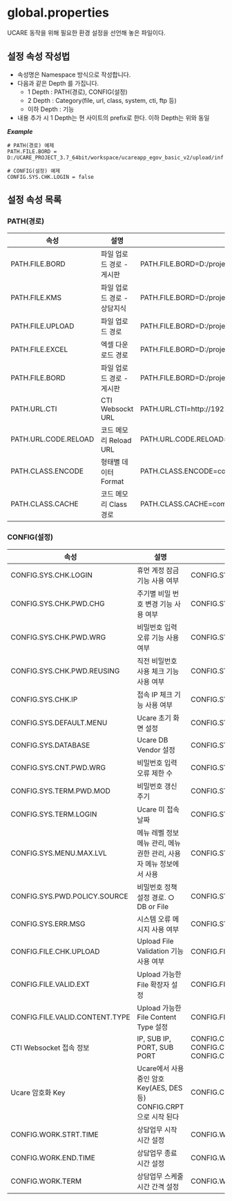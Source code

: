 # global.properties

UCARE 동작을 위해 필요한 환경 설정을 선언해 놓은 파일이다.

## 설정 속성 작성법
 - 속성명은 Namespace 방식으로 작성합니다.
 - 다음과 같은 Depth 를 가집니다.
   - 1 Depth : PATH(경로), CONFIG(설정)	
   - 2 Depth : Category(file, url, class, system, cti, ftp 등)
   - 이하 Depth : 기능 
 - 내용 추가 시 1 Depth는 현 사이트의 prefix로 한다. 이하 Depth는 위와 동일    

***Example***
```properties
# PATH(경로) 예제
PATH.FILE.BORD = D:/UCARE_PROJECT_3.7_64bit/workspace/ucareapp_egov_basic_v2/upload/inf

# CONFIG(설정) 예제
CONFIG.SYS.CHK.LOGIN = false
```

## 설정 속성 목록

### PATH(경로)

<table>
    <colgroup>
        <col style="width: 15%;"/>
        <col style="width: 35%;"/>
        <col style="width: 50%;"/>
    </colgroup>
    <thead>
        <tr>
            <th>속성</th>
            <th>설명</th>
            <th>Example</th>
        </tr>
    </thead>
    <tbody>
        <tr>
            <td>PATH.FILE.BORD</td>
            <td>파일 업로드 경로 - 게시판</td>
            <td>PATH.FILE.BORD=D:/project/workspace/ucareapp/upload/inf</td>
        </tr>
        <tr>
            <td>PATH.FILE.KMS</td>
            <td>파일 업로드 경로 - 상담지식</td>
            <td>PATH.FILE.BORD=D:/project/workspace/ucareapp/upload/kms</td>
        </tr>
        <tr>
            <td>PATH.FILE.UPLOAD</td>
            <td>파일 업로드 경로</td>
            <td>PATH.FILE.BORD=D:/project/workspace/ucareapp/upload</td>
        </tr>
        <tr>
            <td>PATH.FILE.EXCEL</td>
            <td>엑셀 다운로드 경로</td>
            <td>PATH.FILE.BORD=D:/project/workspace/ucareapp/download</td>
        </tr>
        <tr>
            <td>PATH.FILE.BORD</td>
            <td>파일 업로드 경로 - 게시판</td>
            <td>PATH.FILE.BORD=D:/project/workspace/ucareapp/upload/inf</td>
        </tr>
        <tr>
            <td>PATH.URL.CTI</td>
            <td>CTI Websockt URL</td>
            <td>PATH.URL.CTI=http://192.168.123.81:3000</td>
        </tr>
        <tr>
            <td>PATH.URL.CODE.RELOAD</td>
            <td>코드 메모리 Reload URL</td>
            <td>PATH.URL.CODE.RELOAD=http://127.0.0.1:8080</td>
        </tr>
        <tr>
            <td>PATH.CLASS.ENCODE</td>
            <td>형태별 데이터 Format</td>
            <td>PATH.CLASS.ENCODE=com.nexfron.ucareapp.util.CFormat</td>
        </tr>
        <tr>
            <td>PATH.CLASS.CACHE</td>
            <td>코드 메모리 Class 경로</td>
            <td>PATH.CLASS.CACHE=com.nexfron.framework.common.CodeCache</td>
        </tr>
    </tbody>
</table>

### CONFIG(설정)

<table>
    <colgroup>
        <col style="width: 15%;"/>
        <col style="width: 35%;"/>
        <col style="width: 50%;"/>
    </colgroup>
    <thead>
        <tr>
            <th>속성</th>
            <th>설명</th>
            <th>Example</th>
        </tr>
    </thead>
    <tbody>
        <tr>
            <td>CONFIG.SYS.CHK.LOGIN</td>
            <td>휴먼 계정 잠금 기능 사용 여부</td>
            <td>CONFIG.SYS.CHK.LOGIN=false</td>
        </tr>
        <tr>
            <td>CONFIG.SYS.CHK.PWD.CHG</td>
            <td>주기별 비밀 번호 변경 기능 사용 여부</td>
            <td>CONFIG.SYS.CHK.PWD.CHG=false</td>
        </tr>
        <tr>
            <td>CONFIG.SYS.CHK.PWD.WRG</td>
            <td>비밀번호 입력 오류 기능 사용 여부</td>
            <td>CONFIG.SYS.CHK.PWD.WRG=false</td>
        </tr>
        <tr>
            <td>CONFIG.SYS.CHK.PWD.REUSING</td>
            <td>직전 비밀번호 사용 체크 기능 사용 여부</td>
            <td>CONFIG.SYS.CHK.PWD.REUSING=Y</td>
        </tr>
        <tr>
            <td>CONFIG.SYS.CHK.IP</td>
            <td>접속 IP 체크 기능 사용 여부</td>
            <td>CONFIG.SYS.CHK.IP=false</td>
        </tr>
        <tr>
            <td>CONFIG.SYS.DEFAULT.MENU</td>
            <td>Ucare 초기 화면 설정</td>
            <td>CONFIG.SYS.DEFAULT.MENU=##,11010000</td>
        </tr>
        <tr>
            <td>CONFIG.SYS.DATABASE</td>
            <td>Ucare DB Vendor 설정</td>
            <td>CONFIG.SYS.DATABASE=ORACLE</td>
        </tr>
        <tr>
            <td>CONFIG.SYS.CNT.PWD.WRG</td>
            <td>비밀번호 입력 오류 제한 수</td>
            <td>CONFIG.SYS.CNT.PWD.WRG=5</td>
        </tr>
        <tr>
            <td>CONFIG.SYS.TERM.PWD.MOD</td>
            <td>비밀번호 갱신 주기</td>
            <td>CONFIG.SYS.TERM.PWD.MOD=30</td>
        </tr>
        <tr>
            <td>CONFIG.SYS.TERM.LOGIN</td>
            <td>Ucare 미 접속 날짜</td>
            <td>CONFIG.SYS.TERM.LOGIN=30</td>
        </tr>
        <tr>
            <td>CONFIG.SYS.MENU.MAX.LVL</td>
            <td>메뉴 레벨 정보<br/>메뉴 관리, 메뉴 권한 관리, 사용자 메뉴 정보에서 사용</td>
            <td>CONFIG.SYS.MENU.MAX.LVL=2</td>
        </tr>
        <tr>
            <td>CONFIG.SYS.PWD.POLICY.SOURCE</td>
            <td>비밀번호 정책 설정 경로. ○ DB or File</td>
            <td>CONFIG.SYS.PWD.POLICY.SOURCE = FILE</td>
        </tr>
        <tr>
            <td>CONFIG.SYS.ERR.MSG</td>
            <td>시스템 오류 메시지 사용 여부</td>
            <td>CONFIG.SYS.ERR.MSG=on</td>
        </tr>
        <tr>
            <td>CONFIG.FILE.CHK.UPLOAD</td>
            <td>Upload File Validation 기능 사용 여부</td>
            <td>CONFIG.FILE.CHK.UPLOAD=true</td>
        </tr>
        <tr>
            <td>CONFIG.FILE.VALID.EXT</td>
            <td>Upload 가능한 File 확장자 설정</td>
            <td>CONFIG.FILE.VALID.EXT=jpg,gif,bmp,png,xls,pdf,ppt,doc,hwp</td>
        </tr>
        <tr>
            <td>CONFIG.FILE.VALID.CONTENT.TYPE</td>
            <td>Upload 가능한 File Content Type 설정</td>
            <td>CONFIG.FILE.VALID.CONTENT.TYPE=image/jpeg,image/gif,image/bmp</td>
        </tr>
        <tr>
            <td>CTI Websocket 접속 정보</td>
            <td>IP, SUB IP, PORT, SUB PORT</td>
            <td>
            CONFIG.CTI.IP=192.168.151.19<br/>
            CONFIG.CTI.IP.SUB=192.168.151.19<br/>
            CONFIG.CTI.PORT=3000
            </td>
        </tr>
        <tr>
            <td>Ucare 암호화 Key</td>
            <td>
            Ucare에서 사용 중인 암호 Key(AES, DES 등)<br/>
            CONFIG.CRPT으로 시작 된다
            </td>
            <td>CONFIG.CRPT.AES, CONFIG.CRPT.DES</td>
        </tr>
        <tr>
            <td>CONFIG.WORK.STRT.TIME</td>
            <td>상담업무 시작 시간 설정</td>
            <td>CONFIG.WORK.STRT.TIME=0900</td>
        </tr>
        <tr>
            <td>CONFIG.WORK.END.TIME</td>
            <td>상담업무 종료 시간 설정</td>
            <td>CONFIG.WORK.END.TIME=1800</td>
        </tr>
        <tr>
            <td>CONFIG.WORK.TERM</td>
            <td>상담업무 스케줄 시간 간격 설정</td>
            <td>CONFIG.WORK.TERM=15</td>
        </tr>
    </tbody>
</table>
